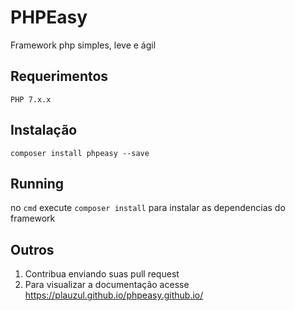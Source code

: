 # PHPEasy

Framework php simples, leve e ágil 

## Requerimentos
```
PHP 7.x.x
```

## Instalação
```
composer install phpeasy --save
```

## Running

no `cmd` execute `composer install` para instalar as dependencias do framework

## Outros

1. Contribua enviando suas pull request
2. Para visualizar a documentação acesse https://plauzul.github.io/phpeasy.github.io/
